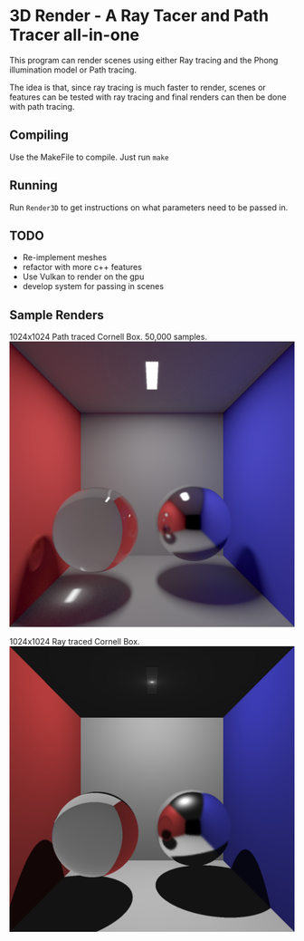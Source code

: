 3D Render - A Ray Tacer and Path Tracer all-in-one
===
This program can render scenes using either Ray tracing and the Phong illumination model or Path tracing.

The idea is that, since ray tracing is much faster to render, scenes or features can be tested with ray tracing and final renders can then be done with path tracing.

Compiling
---
Use the MakeFile to compile.
Just run `make`

Running
---
 Run `Render3D` to get instructions on what parameters need to be passed in.

TODO
---
- Re-implement meshes
- refactor with more c++ features
- Use Vulkan to render on the gpu
- develop system for passing in scenes

Sample Renders
---

1024x1024 Path traced Cornell Box. 50,000 samples.
![PT] 

1024x1024 Ray traced Cornell Box. 
![RT]



<!--- Images ---> 

[PT]: https://github.com/SilviuDraghici/Render3D/raw/master/output/Cornell_Box_50k.png "This looks no better than at 20,000 samples. ¯\\_( ツ )_/¯ "

[RT]: https://github.com/SilviuDraghici/Render3D/raw/master/output/Cornell_Box_rt.png "This is a little less feature-full"